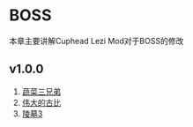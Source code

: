# BOSS
本章主要讲解Cuphead Lezi Mod对于BOSS的修改
## v1.0.0
1. [蔬菜三兄弟](./蔬菜三兄弟.md)
2. [伟大的古比](./伟大的古比.md)
3. [陵墓3](./陵墓3.md)